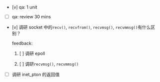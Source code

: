 * [v] qa: 1 unit

* [ ] qa: review 30 mins

* [v] 调研 socket 中的`recv()`, `recvfrom()`, `recvmsg()`, `recvmmsg()`有什么区别？ 

    feedback:

    1. [ ] 调研 epoll

    1. [ ] 调研`recvmsg()`, `recvmmsg()`

* [ ] 调研 inet_pton 的返回值

